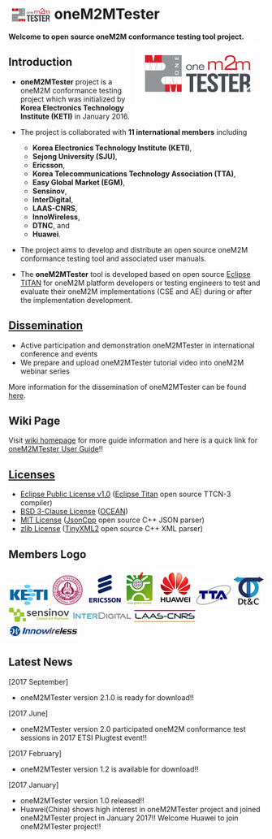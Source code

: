 
# oneM2MTester <a href="https://github.com/IoTKETI/oneM2MTester/blob/master/doc/Logo/oneM2MTester_icon.png?raw=true"><img src="https://github.com/IoTKETI/oneM2MTester/blob/master/doc/Logo/oneM2MTester_icon.png?raw=true" align="left" hspace="5" vspace="4"></a>
 **Welcome to open source oneM2M conformance testing tool project.**
<a href="https://github.com/IoTKETI/oneM2MTester/blob/master/doc/Logo/oneM2MTester_logo.png?raw=true"><img src="https://github.com/IoTKETI/oneM2MTester/blob/master/doc/Logo/oneM2MTester_logo.png?raw=true" align="right" hspace="10" vspace="5"></a>

## **Introduction**
- **oneM2MTester** project is a oneM2M conformance testing project which was initialized by **Korea Electronics Technology Institute (KETI)** in January 2016.  
- The project is collaborated with  **11 international members** including     
  + **Korea Electronics Technology Institute (KETI)**,
  + **Sejong University (SJU)**, 
  + **Ericsson**,
  + **Korea Telecommunications Technology Association (TTA)**,
  + **Easy Global Market (EGM)**, 
  + **Sensinov**,   
  + **InterDigital**,
  + **LAAS-CNRS**,  
  + **InnoWireless**,   
  + **DTNC**, and 
  + **Huawei**.
- The project aims to develop and distribute an open source oneM2M conformance testing tool and associated user manuals.    

- The **oneM2MTester** tool is developed based on open source [Eclipse TITAN](https://projects.eclipse.org/projects/tools.titan) for oneM2M platform developers or testing engineers to test and evaluate their oneM2M implementations (CSE and AE) during or after the implementation development. 

## **[Dissemination](https://github.com/IoTKETI/oneM2MTester/wiki/Dissemination-of-oneM2MTester)**
- Active participation and demonstration oneM2MTester in international conference and events
- We prepare and upload oneM2MTester tutorial video into oneM2M webinar series

More information for the dissemination of oneM2MTester can be found [here](https://github.com/IoTKETI/oneM2MTester/wiki/Dissemination-of-oneM2MTester).

## **Wiki Page**
Visit [wiki homepage](https://github.com/IoTKETI/oneM2MTester/wiki) for more guide information and here is a quick link for [oneM2MTester User Guide](https://github.com/IoTKETI/oneM2MTester/blob/master/doc/oneM2MTester_User_Manual/oneM2MTester_User_Guide_ver1_0_0.pdf)!!

## **[Licenses](https://github.com/IoTKETI/oneM2MTester/blob/master/LICENSE)**

- [Eclipse Public License v1.0](http://www.eclipse.org/org/documents/epl-v10.php) ([Eclipse Titan](https://github.com/eclipse/titan.core) open source TTCN-3 compiler)
- [BSD 3-Clause License](http://www.iotocean.org/license/) ([OCEAN](http://www.iotocean.org/main/))
- [MIT License](https://github.com/open-source-parsers/jsoncpp/blob/master/LICENSE) ([JsonCpp](https://github.com/open-source-parsers/jsoncpp) open source C++ JSON parser)
- [zlib License](https://github.com/leethomason/tinyxml2#license) ([TinyXML2](https://github.com/leethomason/tinyxml2) open source C++ XML parser)


## **Members Logo**
  ![KETI logo](https://github.com/IoTKETI/oneM2MTester/blob/master/doc/Partnership/KETI_logo.png) 
    ![SJU logo](https://github.com/IoTKETI/oneM2MTester/blob/master/doc/Partnership/SejongUniv_logo.png)
    ![Ericsson logo](https://github.com/IoTKETI/oneM2MTester/blob/master/doc/Partnership/Ericsson_logo.png)
    ![EGM logo](https://github.com/IoTKETI/oneM2MTester/blob/master/doc/Partnership/eGM_logo.png)
    ![Huawei logo](https://github.com/IoTKETI/oneM2MTester/blob/master/doc/Partnership/Huawei_logo.png)
    ![TTA logo](https://github.com/IoTKETI/oneM2MTester/blob/master/doc/Partnership/TTA_logo.png) 
    ![DTNC logo](https://github.com/IoTKETI/oneM2MTester/blob/master/doc/Partnership/DT%26C_logo.jpg)
    ![Sensinov logo](https://github.com/IoTKETI/oneM2MTester/blob/master/doc/Partnership/Sensinov.png) 
    ![InterDigital logo](https://github.com/IoTKETI/oneM2MTester/blob/master/doc/Partnership/InterDigital_logo.jpg)
    ![LAAS-CNRS logo](https://github.com/IoTKETI/oneM2MTester/blob/master/doc/Partnership/LAAS-CNRS_logo.jpg)
    ![InnoWireless logo](https://github.com/IoTKETI/oneM2MTester/blob/master/doc/Partnership/innowireless-logo.png)

## **Latest News**
[2017 September]
- oneM2MTester version 2.1.0 is ready for download!! 

[2017 June]
- oneM2MTester version 2.0 participated oneM2M conformance test sessions in 2017 ETSI Plugtest event!! 

[2017 February]
- oneM2MTester version 1.2 is available for download!!

[2017 January]
- oneM2MTester version 1.0 released!!
- Huawei(China) shows high interest in oneM2MTester project and joined oneM2MTester project in January 2017!! Welcome Huawei to join oneM2MTester project!!




